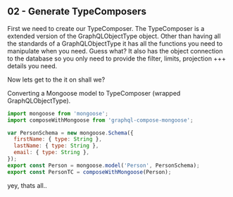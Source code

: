 ## 02 - Generate TypeComposers

First we need to create our TypeComposer.
The TypeComposer is a extended version of the GraphQLObjectType object.
Other than having all the standards of a GraphQLObjectType it has all the functions you need to manipulate when you need.
Guess what? It also has the object connection to the database so you only need to provide the filter, limits, projection +++ details you need.

Now lets get to the it on shall we?

Converting a Mongoose model to TypeComposer (wrapped GraphQLObjectType).
```js
import mongoose from 'mongoose';
import composeWithMongoose from 'graphql-compose-mongoose';

var PersonSchema = new mongoose.Schema({
  firstName: { type: String },
  lastName: { type: String },
  email: { type: String },
});
export const Person = mongoose.model('Person', PersonSchema);
export const PersonTC = composeWithMongoose(Person);
```

yey, thats all..

